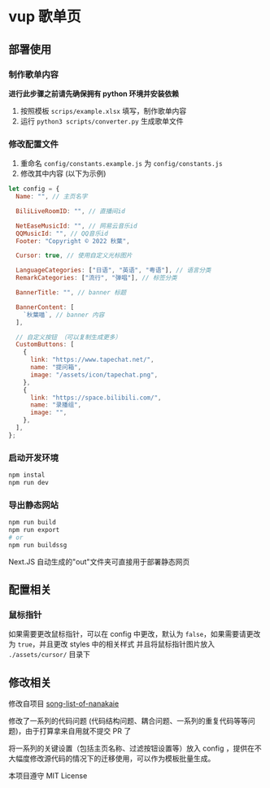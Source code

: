 # vup 歌单页

## 部署使用

### 制作歌单内容

**进行此步骤之前请先确保拥有 python 环境并安装依赖**

1. 按照模板 `scrips/example.xlsx` 填写，制作歌单内容
2. 运行 `python3 scripts/converter.py` 生成歌单文件

### 修改配置文件

1. 重命名 `config/constants.example.js` 为 `config/constants.js`
2. 修改其中内容 (以下为示例)

```js
let config = {
  Name: "", // 主页名字

  BiliLiveRoomID: "", // 直播间id

  NetEaseMusicId: "", // 网易云音乐id
  QQMusicId: "", // QQ音乐id
  Footer: "Copyright © 2022 秋葉",

  Cursor: true, // 使用自定义光标图片

  LanguageCategories: ["日语", "英语", "粤语"], // 语言分类
  RemarkCategories: ["流行", "弹唱"], // 标签分类

  BannerTitle: "", // banner 标题

  BannerContent: [
    `秋葉喵`, // banner 内容
  ],

  // 自定义按钮 （可以复制生成更多）
  CustomButtons: [
    {
      link: "https://www.tapechat.net/",
      name: "提问箱",
      image: "/assets/icon/tapechat.png",
    },
    {
      link: "https://space.bilibili.com/",
      name: "录播组",
      image: "",
    },
  ],
};
```

### 启动开发环境

```bash
npm instal
npm run dev
```

### 导出静态网站

```bash
npm run build
npm run export
# or
npm run buildssg
```

Next.JS 自动生成的"out"文件夹可直接用于部署静态网页

## 配置相关

### 鼠标指针

如果需要更改鼠标指针，可以在 config 中更改，默认为 `false`，如果需要请更改为 `true`，并且更改 styles 中的相关样式
并且将鼠标指针图片放入 `./assets/cursor/` 目录下

## 修改相关

修改自项目 [song-list-of-nanakaie](https://github.com/alan314m/song-list-of-nanakaie)

修改了一系列的代码问题 (代码结构问题、耦合问题、一系列的重复代码等等问题)，由于打算拿来自用就不提交 PR 了

将一系列的关键设置（包括主页名称、过滤按钮设置等）放入 config ，提供在不大幅度修改源代码的情况下的迁移使用，可以作为模板批量生成。

本项目遵守 MIT License
